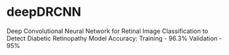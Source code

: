 # deepDRCNN
Deep Convolutional Neural Network for Retinal Image Classification to Detect Diabetic Retinopathy
Model Accuracy:
Training - 96.3%
Validation - 95%
